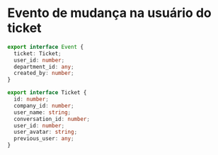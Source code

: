 # Evento de mudança na usuário do ticket

```ts
export interface Event {
  ticket: Ticket;
  user_id: number;
  department_id: any;
  created_by: number;
}

export interface Ticket {
  id: number;
  company_id: number;
  user_name: string;
  conversation_id: number;
  user_id: number;
  user_avatar: string;
  previous_user: any;
}
```
